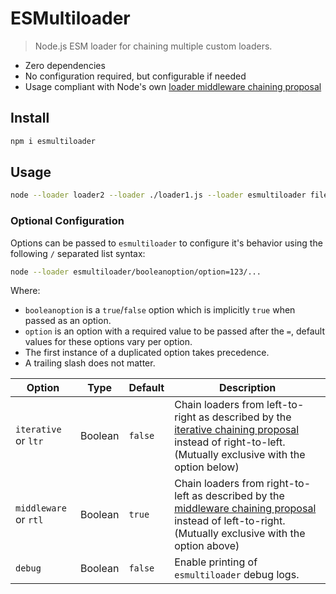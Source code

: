 # ESMultiloader
> Node.js ESM loader for chaining multiple custom loaders.

- Zero dependencies
- No configuration required, but configurable if needed
- Usage compliant with Node's own [loader middleware chaining proposal](https://github.com/nodejs/loaders/blob/main/doc/design/proposal-chaining-middleware.md)

## Install
```sh
npm i esmultiloader
```

## Usage
```sh
node --loader loader2 --loader ./loader1.js --loader esmultiloader file.js
```

### Optional Configuration
Options can be passed to `esmultiloader` to configure it's behavior using the following `/` separated list syntax:
```sh
node --loader esmultiloader/booleanoption/option=123/...
```
Where:
- `booleanoption` is a `true`/`false` option which is implicitly `true` when passed as an option.
- `option` is an option with a required value to be passed after the `=`, default values for these options vary per option.
- The first instance of a duplicated option takes precedence.
- A trailing slash does not matter.

Option | Type | Default | Description
-|-|-|-
`iterative` or `ltr` | Boolean | `false` | Chain loaders from left-to-right as described by the [iterative chaining proposal](https://github.com/nodejs/loaders/blob/main/doc/design/proposal-chaining-iterative.md) instead of right-to-left. (Mutually exclusive with the option below)
`middleware` or `rtl` | Boolean | `true` | Chain loaders from right-to-left as described by the [middleware chaining proposal](https://github.com/nodejs/loaders/blob/main/doc/design/proposal-chaining-middleware.md) instead of left-to-right. (Mutually exclusive with the option above)
`debug` | Boolean | `false` | Enable printing of `esmultiloader` debug logs.
